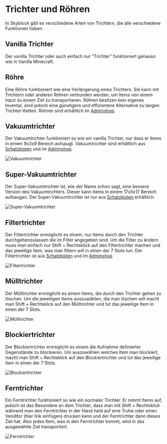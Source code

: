 # Trichter und Röhren
In Skyblock gibt es verschiedene Arten von Trichtern, die alle verschiedene Funktionen haben.
## Vanilla Trichter
Der vanilla Trichter oder auch einfach nur "Trichter" funktioniert genauso wie in Vanilla Minecraft.

## Röhre
Eine Röhre funktioniert wie eine Verlängerung eines Trichters. Sie kann mit Trichtern oder anderen Röhren verbunden werden, um Items von einem Input zu einem Ziel zu transportieren. Röhren besitzen kein eigenes Inventar, sind jedoch eine günstigere und effizientere Alternative zu langen Trichter-Ketten. Röhren sind erhältlich im [Adminshop](../game-mechanics/npcs.md#adminshop-npcs).

## Vakuumtrichter
Der Vakuumtrichter funktioniert so wie ein vanilla Trichter, nur dass er Items in einem 9x3x9 Bereich aufsaugt. Vakuumtrichter sind erhältlich aus [Schatzkisten](../game-mechanics/treasure-chests.md) und im [Adminshop](../game-mechanics/npcs.md#adminshop-npcs).

![Vakuumtrichter](@site/static/img/de/hoppers/vacuum_hopper.webp)

## Super-Vakuumtrichter
Der Super-Vakuumtrichter ist, wie der Name schon sagt, eine bessere Version des Vakuumtrichters. Dieser kann Items in einem 17x5x17 Bereich aufsaugen. Der Super-Vakuumtrichter ist nur aus [Schatzkisten](../game-mechanics/treasure-chests.md) erhältlich.

![Super-Vakuumtrichter](@site/static/img/de/hoppers/super_vacuum_hopper.webp)

## Filtertrichter
Der Filtertrichter ermöglicht es einem, nur Items durch den Trichter durchgehenzulassen die im Filter angegeben sind. Um die Filter zu ändern muss man einfach nur Shift + Rechtsklick auf den Filtertrichter machen und das jeweilige Item, was man filtern will in einen der 7 Slots tun. Der Filtertrichter ist aus [Schatzkisten](../game-mechanics/treasure-chests.md) und im [Adminshop](../game-mechanics/npcs.md#adminshop-npcs)

![Filtertrichter](@site/static/img/de/hoppers/filter_hopper.webp)

## Mülltrichter
Der Mülltrichter ermöglicht es einem Items, die durch den Trichter gehen zu löschen. Um die jeweiligen Items auszuwählen, die man löschen will macht man Shift + Rechtsklick auf den Mülltrichter und tut das jeweilige Item in einen der 7 Slots.

![Mülltrichter](@site/static/img/de/hoppers/trash_hopper.webp)

## Blockiertrichter
Der Blockiertrichter ermöglicht es einem die Aufnahme definierter Gegenstände zu blockieren. Um auszuwählen welches Item man blockiert, macht man Shift + Rechtsklick auf den Blockiertrichter und tut das jeweilige Item in einen der 7 Slots.

![Blockiertrichter](@site/static/img/de/hoppers/blocking_hopper.webp)

## Ferntrichter
Ein Ferntrichter funktioniert so wie ein normaler Trichter. Er nimmt Items auf, jedoch ist das Besondere an dem Trichter, dass man mit Shift + Rechtsklick während man den Ferntrichter in der Hand held auf eine Truhe oder einen Venditor (hier link einfügen) drücken kann und der Ferntrichter dann dieses Ziel hat. Also jedes Item, was in den Ferntrichter kommt, wird in das ausgewählte Ziel transportiert.

![Ferntrichter](@site/static/img/de/hoppers/teleport_hopper.webp)